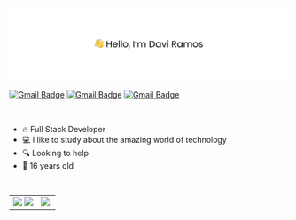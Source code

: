 <img src="banner.png" alt="👋 Hi there! I'm (Raymo(111|nd Li)|https://raymond.li)"/>

<p>
  
[![Gmail Badge](https://img.shields.io/badge/-email-1f2937?style=flat-square&logo=Gmail&logoColor=white)](mailto:contact@davirds.dev)
[![Gmail Badge](https://img.shields.io/badge/-linkedin-1f2937?style=flat-square&logo=Linkedin&logoColor=white)](mailto:contact@davirds.dev)
[![Gmail Badge](https://img.shields.io/badge/-instagram-1f2937?style=flat-square&logo=Instagram&logoColor=white)](mailto:contact@davirds.dev)

</p>

<br/>

- 🔥 Full Stack Developer
- 💻 I like to study about the amazing world of technology
- 🔍 Looking to help
- 📅 16 years old

<br/>

<table>
  <td width="60%">
    <img
      src="https://github-readme-stats.vercel.app/api?username=daviramosds&show_icons=true&theme=dark&hide_border=true"
         height="175px"
    />
    <img
      src="https://github-readme-streak-stats.herokuapp.com?user=daviramosds&theme=dark&hide_border=true"
         height="175px"
    />
  </td>
  <td>
    <img
      src="https://github-readme-stats.vercel.app/api/top-langs/?username=daviramosds&hide_border=true&theme=dark"
         width="330px"
    />
  </td>
</table>

